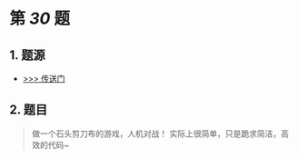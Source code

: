 # 第 *30* 题

## 1. 题源

- <a href="https://fishc.com.cn/thread-85973-1-1.html" target="_blank">>>> 传送门</a>

## 2. 题目

> 做一个石头剪刀布的游戏，人机对战！
> 实际上很简单，只是跪求简洁，高效的代码~